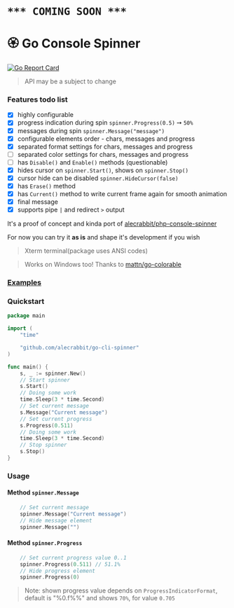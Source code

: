 # ```*** COMING SOON ***```
# 🏵️  Go Console Spinner

[![Go Report Card](https://goreportcard.com/badge/github.com/alecrabbit/go-cli-spinner)](https://goreportcard.com/report/github.com/alecrabbit/go-cli-spinner)

> API may be a subject to change

### Features todo list
- [x] highly configurable
- [x] progress indication during spin `spinner.Progress(0.5)` ➙ `50%`
- [x] messages during spin `spinner.Message("message")`
- [x] configurable elements order - chars, messages and progress
- [x] separated format settings for chars, messages and progress
- [ ] separated color settings for chars, messages and progress
- [ ] has `Disable()` and `Enable()` methods (questionable)
- [x] hides cursor on `spinner.Start()`, shows on `spinner.Stop()`
- [x] cursor hide can be disabled `spinner.HideCursor(false)` 
- [x] has `Erase()` method
- [x] has `Current()` method to write current frame again for smooth animation
- [x] final message
- [x] supports pipe `|` and redirect `>` output

It's a proof of concept and kinda port of [alecrabbit/php-console-spinner](https://github.com/alecrabbit/php-console-spinner)

For now you can try it **as is** and shape it's development if you wish

> Xterm terminal(package uses ANSI codes) 

> Works on Windows too! Thanks to [mattn/go-colorable](https://github.com/mattn/go-colorable)

### [Examples](https://github.com/alecrabbit/go-cli-spinner/tree/master/examples/)

### Quickstart

```go
package main

import (
	"time"

	"github.com/alecrabbit/go-cli-spinner"
)

func main() {
    s, _ := spinner.New()
    // Start spinner
    s.Start()
    // Doing some work
    time.Sleep(3 * time.Second)
    // Set current message
    s.Message("Current message")
    // Set current progress
    s.Progress(0.511)
    // Doing some work
    time.Sleep(3 * time.Second)
    // Stop spinner
    s.Stop()
}
```

### Usage

#### Method `spinner.Message`

```go
    // Set current message
    spinner.Message("Current message")
    // Hide message element
    spinner.Message("")
```

#### Method `spinner.Progress`

```go
    // Set current progress value 0..1
    spinner.Progress(0.511) // 51.1% 
    // Hide progress element
    spinner.Progress(0)
```
> Note: shown progress value depends on `ProgressIndicatorFormat`, default is "%0.f%%" and shows `70%`, for value `0.705`